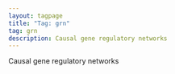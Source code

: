 ```yaml
---
layout: tagpage
title: "Tag: grn"
tag: grn
description: Causal gene regulatory networks
---
```


Causal gene regulatory networks